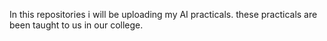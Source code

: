 In this repositories i will be uploading my AI practicals. these practicals are been taught to us in our college.
